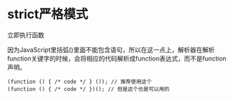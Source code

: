 # strict严格模式

立即执行函数

因为JavaScript里括弧\(\)里面不能包含语句，所以在这一点上，解析器在解析function关键字的时候，会将相应的代码解析成function表达式，而不是function声明。

```
(function () { /* code */ } ()); // 推荐使用这个
(function () { /* code */ })(); // 但是这个也是可以用的
```









